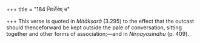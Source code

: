 +++
title = "184 निवर्तेरंश् च"

+++
This verse is quoted in *Mitākṣarā* (3.295) to the effect that the
outcast should thenceforward be kept outside the pale of conversation,
sitting together and other forms of association;—and in *Nirṇayasindhu*
(p. 409).


